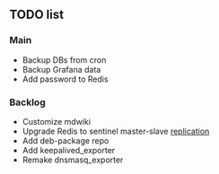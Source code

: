 ## TODO list

### Main

- Backup DBs from cron
- Backup Grafana data
- Add password to Redis

### Backlog

- Customize mdwiki
- Upgrade Redis to sentinel master-slave [replication](https://rtfm.co.ua/redis-replikaciya-chast-2-master-slave-replikaciya-i-redis-sentinel/)
- Add deb-package repo
- Add keepalived_exporter
- Remake dnsmasq_exporter
